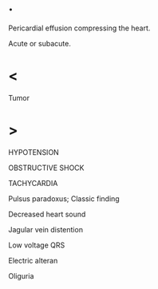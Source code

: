# .

Pericardial effusion compressing the heart.

Acute or subacute.

# <

Tumor

# >

HYPOTENSION

OBSTRUCTIVE SHOCK

TACHYCARDIA

Pulsus paradoxus; Classic finding

Decreased heart sound

Jagular vein distention

Low voltage QRS

Electric alteran

Oliguria
